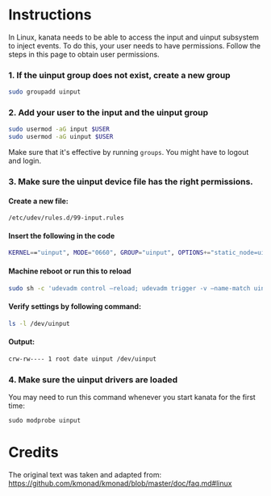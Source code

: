 # Instructions

In Linux, kanata needs to be able to access the input and uinput subsystem to inject events. To do this, your user needs to have permissions. Follow the steps in this page to obtain user permissions.

### 1. If the uinput group does not exist, create a new group

```bash
sudo groupadd uinput
```

### 2. Add your user to the input and the uinput group

```bash
sudo usermod -aG input $USER
sudo usermod -aG uinput $USER
```

Make sure that it's effective by running `groups`. You might have to logout and login.

### 3. Make sure the uinput device file has the right permissions.

#### Create a new file:
`/etc/udev/rules.d/99-input.rules`

#### Insert the following in the code
```bash
KERNEL=="uinput", MODE="0660", GROUP="uinput", OPTIONS+="static_node=uinput"
```

#### Machine reboot or run this to reload
```bash
sudo sh -c 'udevadm control –reload; udevadm trigger -v –name-match uinput'
```

#### Verify settings by following command:
```bash
ls -l /dev/uinput
```

#### Output:
```bash
crw-rw---- 1 root date uinput /dev/uinput
```

### 4. Make sure the uinput drivers are loaded

You may need to run this command whenever you start kanata for the first time:

```
sudo modprobe uinput
```

# Credits

The original text was taken and adapted from: https://github.com/kmonad/kmonad/blob/master/doc/faq.md#linux
